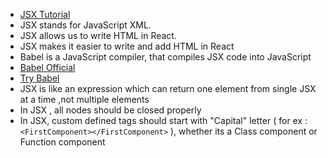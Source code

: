 * [JSX Tutorial](https://www.w3schools.com/react/react_jsx.asp)
* JSX stands for JavaScript XML.
* JSX allows us to write HTML in React.
* JSX makes it easier to write and add HTML in React
* Babel is a JavaScript compiler, that compiles JSX code into JavaScript
* [Babel Official](https://babeljs.io/)
* [Try Babel](https://babeljs.io/repl#?browsers=defaults%2C%20not%20ie%2011%2C%20not%20ie_mob%2011&build=&builtIns=false&corejs=3.21&spec=false&loose=false&code_lz=DwCwjAfCCmCGAmBLAdgc2AenBIA&debug=false&forceAllTransforms=false&shippedProposals=false&circleciRepo=&evaluate=false&fileSize=false&timeTravel=false&sourceType=module&lineWrap=true&presets=env%2Creact%2Cstage-2&prettier=false&targets=&version=7.17.6&externalPlugins=&assumptions=%7B%7Df)
* JSX is like an expression which can return one element from single JSX at a time ,not multiple elements
* In JSX , all nodes should be closed properly
* In JSX, custom defined tags should start with "Capital" letter ( for ex : ```<FirstComponent></FirstComponent>``` ), whether its a Class component or Function component

